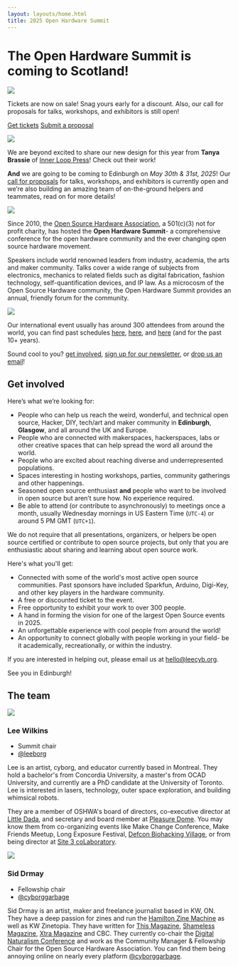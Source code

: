 ```yaml
---
layout: layouts/home.html
title: 2025 Open Hardware Summit
---
```


# The Open Hardware Summit is coming to Scotland!

<div class="lil-guy is-right">
    <img src="/static/images/lil-guy-6-color.svg">
    <div class="big-quote has-yellow-outlined-shadow">
        <p>Tickets are now on sale! Snag yours early for a discount. Also, our call for proposals for talks, workshops, and exhibitors is still open!</p>
        <p>
            <a href="https://www.eventbrite.ca/e/1067611086499/?aff=oddtdtcreator " target="_blank" class="button">Get tickets</a>
            <a href="https://docs.google.com/forms/d/e/1FAIpQLSeiuWtUClyQ2Aj-CBFwZacpfL9xxgG_ZA8ImF0SF9sT2-sqKA/viewform" target="_blank" class="button">Submit a proposal</a>
        </p>
    </div>
</div>

<div class="lil-guy">
    <img src="/static/images/lil-guy-1-color.svg">
    <div>
        <p>
            We are beyond excited to share our new design for this year from <strong>Tanya Brassie</strong> of <a href="https://innerloop.press/" target="_blank">Inner Loop Press</a>! Check out their work!
        </p>
        <p>
            <strong>And</strong> we are going to be coming to Edinburgh on <em>May 30th & 31st, 2025</em>! Our <a href="https://docs.google.com/forms/d/e/1FAIpQLSeiuWtUClyQ2Aj-CBFwZacpfL9xxgG_ZA8ImF0SF9sT2-sqKA/viewform" target="_blank">call for proposals</a> for talks, workshops, and exhibitors is currently open and we’re also building an amazing team of on-the-ground helpers and teammates, read on for more details!
        </p>
    </div>
</div>

<div class="lil-guy is-right">
    <img src="/static/images/lil-guy-2-color.svg">
    <div>
        <p>
            Since 2010, the <a href="https://www.oshwa.org/" target="_blank">Open Source Hardware Association</a>, a 501(c)(3) not for profit charity, has hosted the <strong>Open Hardware Summit</strong>- a comprehensive conference for the open hardware community and the ever changing open source hardware movement.
        </p>
        <p>
            Speakers include world renowned leaders from industry, academia, the arts and maker community. Talks cover a wide range of subjects from electronics, mechanics to related fields such as digital fabrication, fashion technology, self-quantification devices, and IP law. As a microcosm of the Open Source Hardware community, the Open Hardware Summit provides an annual, friendly forum for the community.
        </p>
    </div>
</div>

<div class="lil-guy">
    <img src="/static/images/lil-guy-4-color.svg">
    <div>
        <p>
            Our international event usually has around 300 attendees from around the world, you can find past schedules <a href="http://2024.oshwa.org" target="_blank">here</a>, <a href="http://2023.oshwa.org" target="_blank">here</a>, and <a href="http://2022.oshwa.org" target="_blank">here</a> (and for the past 10+ years).
        </p>
        <p>
            Sound cool to you? <a href="#get-involved">get involved</a>, <a href="https://oshwa.us19.list-manage.com/subscribe?u=3e1619d377d5a6c361ef3292b&id=ca147d8610" target="_blank">sign up for our newsletter</a>, or <a href="mailto:summit@oshwa.org" target="_blank">drop us an email</a>!
        </p>
    </div>
</div>



## Get involved

Here’s what we’re looking for:

- People who can help us reach the weird, wonderful, and technical open source, Hacker, DIY, tech/art and maker community in **Edinburgh**, **Glasgow**, and all around the UK and Europe.
- People who are connected with makerspaces, hackerspaces, labs or other creative spaces that can help spread the word all around the world.
- People who are excited about reaching diverse and underrepresented populations.
- Spaces interesting in hosting workshops, parties, community gatherings and other happenings.
- Seasoned open source enthusiast **and** people who want to be involved in open source but aren’t sure how. No experience required.
- Be able to attend (or contribute to asynchronously) to meetings once a month, usually Wednesday mornings in US Eastern Time (`UTC-4`) or around 5 PM GMT (`UTC+1`).

We do not require that all presentations, organizers, or helpers be open source certified or contribute to open source projects, but only that you are enthusiastic about sharing and learning about open source work.

Here's what you'll get:

- Connected with some of the world's most active open source communities. Past sponsors have included Sparkfun, Arduino, Digi-Key, and other key players in the hardware community.
- A free or discounted ticket to the event.
- Free opportunity to exhibit your work to over 300 people.
- A hand in forming the vision for one of the largest Open Source events in 2025.
- An unforgettable experience with cool people from around the world!
- An opportunity to connect globally with people working in your field- be it academically, recreationally, or within the industry.

If you are interested in helping out, please email us at [hello@leecyb.org](mailto:hello@leecyb.org).

See you in Edinburgh!


## The team

<div class="cool-person">
    <img src="/static/images/lee.jpg" class="has-outlined-shadow">
    <div>
        <h3>Lee Wilkins</h3>
        <ul class="details">
            <li class="role">Summit chair</li>
            <li><a href="https://bsky.app/profile/leeborg.bsky.social">@leeborg</a></li>
        </ul>
        <p>
            Lee is an artist, cyborg, and educator currently based in Montreal. They hold a bachelor's from Concordia University, a master's from OCAD University, and currently are a PhD candidate at the University of Toronto. Lee is interested in lasers, technology, outer space exploration, and building whimsical robots.
        </p>
        <p>
            They are a member of OSHWA's board of directors, co-executive director at <a href="http://littledada.ca/">Little Dada</a>, and secretary and board member at <a href="https://pdome.org">Pleasure Dome</a>. You may know them from co-organizing events like Make Change Conference, Make Friends Meetup, Long Exposure Festival, <a href="https://www.villageb.io/">Defcon Biohacking Village</a>, or from being director at <a href="http://site3.ca/">Site 3 coLaboratory</a>.
        </p>
    </div>
</div>

<div class="cool-person">
    <img src="/static/images/sid.png" class="has-outlined-shadow">
    <div>
        <h3>Sid Drmay</h3>
        <ul class="details">
            <li class="role">Fellowship chair</li>
            <li><a href="https://bsky.app/profile/cyborggarbage.bsky.social">@cyborggarbage</a></li>
        </ul>
        <p>
            Sid Drmay is an artist, maker and freelance journalist based in KW, ON. They have a deep passion for zines and run the <a href="https://www.sidneydrmay.com/the-hamilton-zine-machine">Hamilton Zine Machine</a> as well as KW Zinetopia. They have written for <a href="https://this.org/">This Magazine</a>, <a href="https://wayback.archive-it.org/17766/20240210053551/https://shamelessmag.com/">Shameless Magazine</a>, <a href="https://xtramagazine.com/">Xtra Magazine</a> and CBC. They currently co-chair the <a href="https://www.dinacon.org/">Digital Naturalism Conference</a> and work as the Community Manager & Fellowship Chair for the Open Source Hardware Association. You can find them being annoying online on nearly every platform <a href="https://bsky.app/profile/cyborggarbage.bsky.social">@cyborggarbage</a>.
        </p>
    </div>
</div>
